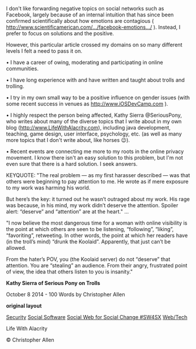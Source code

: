 I don't like forwarding negative topics on social networks such as Facebook, largely because of an internal intuition that has since been confirmed scientifically about how emotions are contagious ( http://www.scientificamerican.com/.../facebook-emotions.../ ). Instead, I prefer to focus on solutions and the positive.

However, this particular article crossed my domains on so many different levels I felt a need to pass it on.

• I have a career of owing, moderating and participating in online communities.

• I have long experience with and have written and taught about trolls and trolling.

• I try in my own small way to be a positive influence on gender issues (with some recent success in venues as http://www.iOSDevCamp.com ).

• I highly respect the person being affected, Kathy Sierra @SeriousPony, who writes about many of the diverse topics that I write about in my own blog (http://www.LifeWithAlacrity.com), including java development, teaching, game design, user interface, psychology, etc. (as well as many more topics that I don't write about, like horses 😉).

• Recent events are connecting me more to my roots in the online privacy movement.
I know there isn't an easy solution to this problem, but I'm not even sure that there is a hard solution. I seek answers.

KEYQUOTE: "The real problem — as my first harasser described — was that others were beginning to pay attention to me. He wrote as if mere exposure to my work was harming his world. 

But here’s the key: it turned out he wasn’t outraged about my work. His rage was because, in his mind, my work didn’t deserve the attention. Spoiler alert: “deserve” and “attention” are at the heart."
...

"I now believe the most dangerous time for a woman with online visibility is the point at which others are seen to be listening, “following”, “liking”, “favoriting”, retweeting. In other words, the point at which her readers have (in the troll’s mind) “drunk the Koolaid”. Apparently, that just can’t be allowed. 

From the hater’s POV, you (the Koolaid server) do not “deserve” that attention. You are “stealing” an audience. From their angry, frustrated point of view, the idea that others listen to you is insanity."

**Kathy Sierra of Serious Pony on Trolls**

October 8 2014 - 100 Words
by Christopher Allen

**original layout**

[Security](https://www.lifewithalacrity.com/tags/security/) [Social Software](https://www.lifewithalacrity.com/tags/social-software/)  [Social Web for Social Change #SW4SX](https://www.lifewithalacrity.com/tags/social-web-for-social-change-%23sw4sx/) [Web/Tech](https://www.lifewithalacrity.com/tags/web/tech/)

Life With Alacrity

© Christopher Allen
